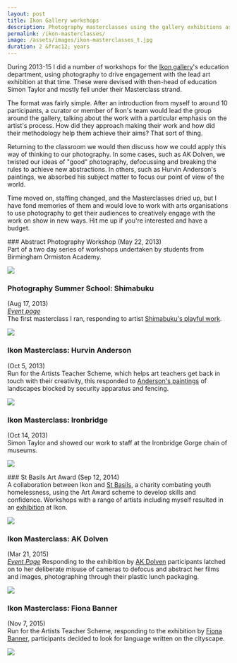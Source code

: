 ```yaml
---
layout: post
title: Ikon Gallery workshops
description: Photography masterclasses using the gallery exhibitions as a stimulus.
permalink: /ikon-masterclasses/
image: /assets/images/ikon-masterclasses_t.jpg
duration: 2 &frac12; years
---
```


During 2013-15 I did a number of workshops for the [Ikon gallery](https://www.ikon-gallery.org)'s education department, using photography to drive engagement with the lead art exhibition at that time. These were devised with then-head of education Simon Taylor and mostly fell under their Masterclass strand. 

The format was fairly simple. After an introduction from myself to around 10 participants, a curator or member of Ikon's team would lead the group around the gallery, talking about the work with a particular emphasis on the artist's process. How did they approach making their work and how did their methodology help them achieve their aims? That sort of thing. 

Returning to the classroom we would then discuss how we could apply this way of thinking to our photography. In some cases, such as AK Dolven, we twisted our ideas of "good" photography, defocussing and breaking the rules to achieve new abstractions. In others, such as Hurvin Anderson's paintings, we absorbed his subject matter to focus our point of view of the world. 

Time moved on, staffing changed, and the Masterclasses dried up, but I have fond memories of them and would love to work with arts organisations to use photography to get their audiences to creatively engage with the work on show in new ways. Hit me up if you're interested and have a budget. 

### Abstract Photography Workshop 
(May 22, 2013)  
Part of a two day series of workshops undertaken by students from Birmingham Ormiston Academy.

![](/assets/images/ikon/abstract.jpg)

### Photography Summer School: Shimabuku  
(Aug 17, 2013)  
*[Event page](https://www.ikon-gallery.org/event/photography-summer-school/)*  
The first masterclass I ran, responding to artist [Shimabuku's playful work](https://www.ikon-gallery.org/event/something-that-floats-something-that-sinks/). 

![](/assets/images/ikon/shimabuku.jpg)

### Ikon Masterclass: Hurvin Anderson 
(Oct 5, 2013)  
Run for the Artists Teacher Scheme, which helps art teachers get back in touch with their creativity, this responded to [Anderson's paintings](https://www.ikon-gallery.org/event/hurvin-anderson-reporting-back/) of landscapes blocked by security apparatus and fencing. 

![](/assets/images/ikon/anderson.jpg)

### Ikon Masterclass: Ironbridge
(Oct 14, 2013)  
Simon Taylor and showed our work to staff at the Ironbridge Gorge chain of museums.

![](/assets/images/ikon/ironbridge.jpg)

### St Basils Art Award
(Sep 12, 2014)  
A collaboration between Ikon and [St Basils](https://stbasils.org.uk), a charity combating youth homelessness, using the Art Award scheme to develop skills and confidence. Workshops with a range of artists including myself resulted in an [exhibition](https://www.ikon-gallery.org/event/st-basils-showcase/) at Ikon. 

![](/assets/images/ikon/basils.jpg)

### Ikon Masterclass: AK Dolven 
(Mar 21, 2015)  
*[Event Page](https://www.ikon-gallery.org/event/photography-masterclass/)*
Responding to the exhibition by [AK Dolven](https://www.ikon-gallery.org/event/8095/) participants latched on to her deliberate misuse of cameras to defocus and abstract her films and images, photographing through their plastic lunch packaging.

![](/assets/images/ikon/dolven.jpg)

### Ikon Masterclass: Fiona Banner 
(Nov 7, 2015)   
Run for the Artists Teacher Scheme, responding to the exhibition by [Fiona Banner](http://www.ikon-gallery.org/event/fiona-banner/), participants decided to look for language written on the cityscape. 

![](/assets/images/ikon/banner.jpg)



